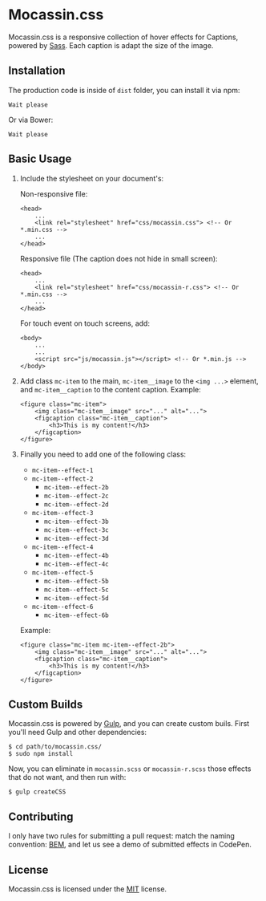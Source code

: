 # Mocassin.css
Mocassin.css is a responsive collection of hover effects for Captions, powered by [Sass](http://sass-lang.com/). Each caption is adapt the size of the image.

## Installation
The production code is inside of `dist` folder, you can install it via npm:
```
Wait please
```

Or via Bower:
```
Wait please
```

## Basic Usage
1. Include the stylesheet on your document's:

	Non-responsive file:
	```
	<head>
		...
		<link rel="stylesheet" href="css/mocassin.css"> <!-- Or *.min.css -->
		...
	</head>
	```
	Responsive file (The caption does not hide in small screen):
	```
	<head>
		...
		<link rel="stylesheet" href="css/mocassin-r.css"> <!-- Or *.min.css -->
		...
	</head>
	```
	For touch event on touch screens, add:
	```
	<body>
		...
		...		
		<script src="js/mocassin.js"></script> <!-- Or *.min.js -->
	</body>
	```

2. Add class `mc-item` to the main, `mc-item__image` to the `<img ...>` element, and `mc-item__caption` to the content caption.
	Example:
	```
	<figure class="mc-item">
		<img class="mc-item__image" src="..." alt="...">
		<figcaption class="mc-item__caption">
			<h3>This is my content!</h3>
		</figcaption>
	</figure>
	```

3. Finally you need to add one of the following class:

	* `mc-item--effect-1`
	* `mc-item--effect-2`
		* `mc-item--effect-2b`
		* `mc-item--effect-2c`
		* `mc-item--effect-2d`
	* `mc-item--effect-3`
		* `mc-item--effect-3b`
		* `mc-item--effect-3c`
		* `mc-item--effect-3d`
	* `mc-item--effect-4`
		* `mc-item--effect-4b`
		* `mc-item--effect-4c`
	* `mc-item--effect-5`
		* `mc-item--effect-5b`
		* `mc-item--effect-5c`
		* `mc-item--effect-5d`
	* `mc-item--effect-6`
		* `mc-item--effect-6b`

	Example:
	```
	<figure class="mc-item mc-item--effect-2b">
		<img class="mc-item__image" src="..." alt="...">
		<figcaption class="mc-item__caption">
			<h3>This is my content!</h3>
		</figcaption>
	</figure>
	```

## Custom Builds
Mocassin.css is powered by [Gulp](http://gulpjs.com/), and you can create custom buils. First you'll need Gulp and other dependencies:
```
$ cd path/to/mocassin.css/
$ sudo npm install
```

Now, you can eliminate in `mocassin.scss` or `mocassin-r.scss` those effects that do not want, and then run with:
```
$ gulp createCSS
```

## Contributing
I only have two rules for submitting a pull request: match the naming convention: [BEM](https://en.bem.info/methodology/), and let us see a demo of submitted effects in CodePen.

## License
Mocassin.css is licensed under the [MIT](http://opensource.org/licenses/MIT) license.
